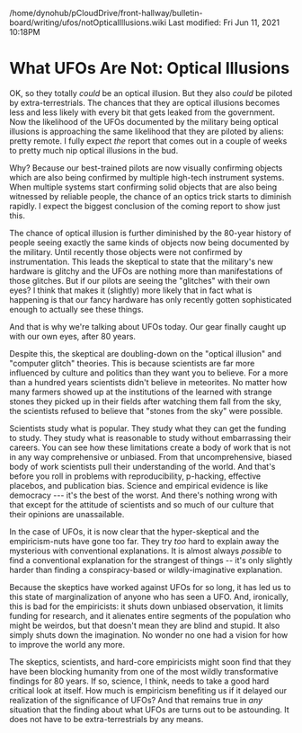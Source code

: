 /home/dynohub/pCloudDrive/front-hallway/bulletin-board/writing/ufos/notOpticalIllusions.wiki
Last modified: Fri Jun 11, 2021  10:18PM

# What UFOs Are Not: Optical Illusions

OK, so they totally _could_ be an optical illusion. But they also _could_ be piloted by extra-terrestrials. The chances that they are optical illusions becomes less and less likely with every bit that gets leaked from the government. Now the likelihood of the UFOs documented by the military being optical illusions is approaching the same likelihood that they are piloted by aliens: pretty remote. I fully expect _the_ report that comes out in a couple of weeks to pretty much nip optical illusions in the bud.

Why? Because our best-trained pilots are now visually confirming objects which are also being confirmed by multiple high-tech instrument systems. When multiple systems start confirming solid objects that are also being witnessed by reliable people, the chance of an optics trick starts to diminish rapidly. I expect the biggest conclusion of the coming report to show just this.

The chance of optical illusion is further diminished by the 80-year history of people seeing exactly the same kinds of objects now being documented by the military. Until recently those objects were not confirmed by instrumentation. This leads the skeptical to state that the military's new hardware is glitchy and the UFOs are nothing more than manifestations of those glitches. But if our pilots are seeing the "glitches" with their own eyes? I think that makes it (slightly) more likely that in fact what is happening is that our fancy hardware has only recently gotten sophisticated enough to actually see these things.

And that is why we're talking about UFOs today. Our gear finally caught up with our own eyes, after 80 years.

Despite this, the skeptical are doubling-down on the "optical illusion" and "computer glitch" theories. This is because scientists are far more influenced by culture and politics than they want you to believe. For a more than a hundred years scientists didn't believe in meteorites. No matter how many farmers showed up at the institutions of the learned with strange stones they picked up in their fields after watching them fall from the sky, the scientists refused to believe that "stones from the sky" were possible.

Scientists study what is popular. They study what they can get the funding to study. They study what is reasonable to study without embarrassing their careers. You can see how these limitations create a body of work that is not in any way comprehensive or unbiased. From that uncomprehensive, biased body of work scientists pull their understanding of the world. And that's before you roll in problems with reproducibility, p-hacking, effective placebos, and publication bias. Science and empirical evidence is like democracy --- it's the best of the worst. And there's nothing wrong with that except for the attitude of scientists and so much of our culture that their opinions are unassailable.

In the case of UFOs, it is now clear that the hyper-skeptical and the empiricism-nuts have gone too far. They try _too_ hard to explain away the mysterious with conventional explanations. It is almost always _possible_ to find a conventional explanation for the strangest of things -- it's only slightly harder than finding a conspiracy-based or wildly-imaginative explanation.  

Because the skeptics have worked against UFOs for so long, it has led us to this state of marginalization of anyone who has seen a UFO. And, ironically, this is bad for the empiricists: it shuts down unbiased observation, it limits funding for research, and it alienates entire segments of the population who might be weirdos, but that doesn't mean they are blind and stupid. It also simply shuts down the imagination. No wonder no one had a vision for how to improve the world any more.

The skeptics, scientists, and hard-core empiricists might soon find that they have been blocking humanity from one of the most wildly transformative findings for 80 years. If so, science, I think, needs to take a good hard critical look at itself. How much is empiricism benefiting us if it delayed our realization of the significance of UFOs? And that remains true in _any_ situation that the finding about what UFOs are turns out to be astounding. It does not have to be extra-terrestrials by any means. 






